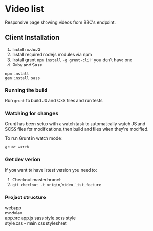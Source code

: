 Video list
============

Responsive page showing videos from BBC's endpoint.

Client Installation
--------------------

1. Install nodeJS
2. Install required nodejs modules via npm
3. Install grunt ``` npm install -g grunt-cli ``` if you don't have one
3. Ruby and Sass

```
npm install
gem install sass
```


### Running the build
Run `grunt` to build JS and CSS files and run tests


### Watching for changes
Grunt has been setup with a watch task to automatically watch JS and SCSS files for modifications, then build and files when they're modified.

To run Grunt in watch mode:
```
grunt watch
```

### Get dev verion
If you want to have latest version you need to:
1. Checkout master branch
2. ``` git checkout -t origin/video_list_feature ```

### Project structure

webapp  
    modules  
        app.src
            app.js
    sass
        style.scss
    style  
        style.css                - main css stylesheet  
